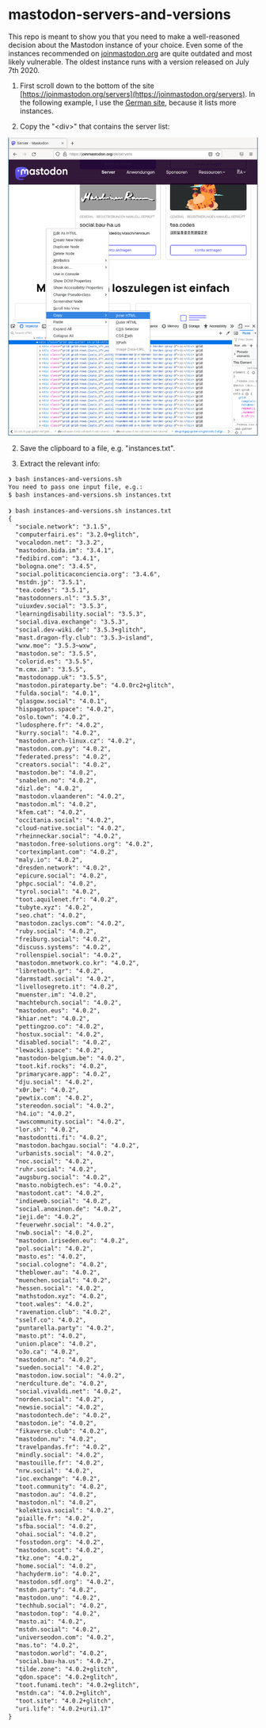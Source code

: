 # mastodon-servers-and-versions

This repo is meant to show you that you need to make a well-reasoned decision about the Mastodon instance of your choice. Even some of the instances recommended on [joinmastodon.org](https://joinmastodon.org/servers) are quite outdated and most likely vulnerable. The oldest instance runs with a version released on July 7th 2020.

1. First scroll down to the bottom of the site [https://joinmastodon.org/servers](https://joinmastodon.org/servers). In the following example, I use the [German site](https://joinmastodon.org/de/servers), because it lists more instances.

2. Copy the "\<div\>" that contains the server list:

![copy info on instances](assets/instances.png)

2. Save the clipboard to a file, e.g. "instances.txt".

3. Extract the relevant info:

```shell
❯ bash instances-and-versions.sh
You need to pass one input file, e.g.:
$ bash instances-and-versions.sh instances.txt

❯ bash instances-and-versions.sh instances.txt
{
  "sociale.network": "3.1.5",
  "computerfairi.es": "3.2.0+glitch",
  "vocalodon.net": "3.3.2",
  "mastodon.bida.im": "3.4.1",
  "fedibird.com": "3.4.1",
  "bologna.one": "3.4.5",
  "social.politicaconciencia.org": "3.4.6",
  "mstdn.jp": "3.5.1",
  "tea.codes": "3.5.1",
  "mastodonners.nl": "3.5.3",
  "uiuxdev.social": "3.5.3",
  "learningdisability.social": "3.5.3",
  "social.diva.exchange": "3.5.3",
  "social.dev-wiki.de": "3.5.3+glitch",
  "mast.dragon-fly.club": "3.5.3~island",
  "wxw.moe": "3.5.3~wxw",
  "mastodon.se": "3.5.5",
  "colorid.es": "3.5.5",
  "m.cmx.im": "3.5.5",
  "mastodonapp.uk": "3.5.5",
  "mastodon.pirateparty.be": "4.0.0rc2+glitch",
  "fulda.social": "4.0.1",
  "glasgow.social": "4.0.1",
  "hispagatos.space": "4.0.2",
  "oslo.town": "4.0.2",
  "ludosphere.fr": "4.0.2",
  "kurry.social": "4.0.2",
  "mastodon.arch-linux.cz": "4.0.2",
  "mastodon.com.py": "4.0.2",
  "federated.press": "4.0.2",
  "creators.social": "4.0.2",
  "mastodon.be": "4.0.2",
  "snabelen.no": "4.0.2",
  "dizl.de": "4.0.2",
  "mastodon.vlaanderen": "4.0.2",
  "mastodon.ml": "4.0.2",
  "kfem.cat": "4.0.2",
  "occitania.social": "4.0.2",
  "cloud-native.social": "4.0.2",
  "rheinneckar.social": "4.0.2",
  "mastodon.free-solutions.org": "4.0.2",
  "corteximplant.com": "4.0.2",
  "maly.io": "4.0.2",
  "dresden.network": "4.0.2",
  "epicure.social": "4.0.2",
  "phpc.social": "4.0.2",
  "tyrol.social": "4.0.2",
  "toot.aquilenet.fr": "4.0.2",
  "tubyte.xyz": "4.0.2",
  "seo.chat": "4.0.2",
  "mastodon.zaclys.com": "4.0.2",
  "ruby.social": "4.0.2",
  "freiburg.social": "4.0.2",
  "discuss.systems": "4.0.2",
  "rollenspiel.social": "4.0.2",
  "mastodon.mnetwork.co.kr": "4.0.2",
  "libretooth.gr": "4.0.2",
  "darmstadt.social": "4.0.2",
  "livellosegreto.it": "4.0.2",
  "muenster.im": "4.0.2",
  "machteburch.social": "4.0.2",
  "mastodon.eus": "4.0.2",
  "khiar.net": "4.0.2",
  "pettingzoo.co": "4.0.2",
  "hostux.social": "4.0.2",
  "disabled.social": "4.0.2",
  "lewacki.space": "4.0.2",
  "mastodon-belgium.be": "4.0.2",
  "toot.kif.rocks": "4.0.2",
  "primarycare.app": "4.0.2",
  "dju.social": "4.0.2",
  "x0r.be": "4.0.2",
  "pewtix.com": "4.0.2",
  "stereodon.social": "4.0.2",
  "h4.io": "4.0.2",
  "awscommunity.social": "4.0.2",
  "lor.sh": "4.0.2",
  "mastodontti.fi": "4.0.2",
  "mastodon.bachgau.social": "4.0.2",
  "urbanists.social": "4.0.2",
  "noc.social": "4.0.2",
  "ruhr.social": "4.0.2",
  "augsburg.social": "4.0.2",
  "masto.nobigtech.es": "4.0.2",
  "mastodont.cat": "4.0.2",
  "indieweb.social": "4.0.2",
  "social.anoxinon.de": "4.0.2",
  "ieji.de": "4.0.2",
  "feuerwehr.social": "4.0.2",
  "nwb.social": "4.0.2",
  "mastodon.iriseden.eu": "4.0.2",
  "pol.social": "4.0.2",
  "masto.es": "4.0.2",
  "social.cologne": "4.0.2",
  "theblower.au": "4.0.2",
  "muenchen.social": "4.0.2",
  "hessen.social": "4.0.2",
  "mathstodon.xyz": "4.0.2",
  "toot.wales": "4.0.2",
  "ravenation.club": "4.0.2",
  "sself.co": "4.0.2",
  "puntarella.party": "4.0.2",
  "masto.pt": "4.0.2",
  "union.place": "4.0.2",
  "o3o.ca": "4.0.2",
  "mastodon.nz": "4.0.2",
  "sueden.social": "4.0.2",
  "mastodon.iow.social": "4.0.2",
  "nerdculture.de": "4.0.2",
  "social.vivaldi.net": "4.0.2",
  "norden.social": "4.0.2",
  "newsie.social": "4.0.2",
  "mastodontech.de": "4.0.2",
  "mastodon.ie": "4.0.2",
  "fikaverse.club": "4.0.2",
  "mastodon.nu": "4.0.2",
  "travelpandas.fr": "4.0.2",
  "mindly.social": "4.0.2",
  "mastouille.fr": "4.0.2",
  "nrw.social": "4.0.2",
  "ioc.exchange": "4.0.2",
  "toot.community": "4.0.2",
  "mastodon.au": "4.0.2",
  "mastodon.nl": "4.0.2",
  "kolektiva.social": "4.0.2",
  "piaille.fr": "4.0.2",
  "sfba.social": "4.0.2",
  "ohai.social": "4.0.2",
  "fosstodon.org": "4.0.2",
  "mastodon.scot": "4.0.2",
  "tkz.one": "4.0.2",
  "home.social": "4.0.2",
  "hachyderm.io": "4.0.2",
  "mastodon.sdf.org": "4.0.2",
  "mstdn.party": "4.0.2",
  "mastodon.uno": "4.0.2",
  "techhub.social": "4.0.2",
  "mastodon.top": "4.0.2",
  "masto.ai": "4.0.2",
  "mstdn.social": "4.0.2",
  "universeodon.com": "4.0.2",
  "mas.to": "4.0.2",
  "mastodon.world": "4.0.2",
  "social.bau-ha.us": "4.0.2",
  "tilde.zone": "4.0.2+glitch",
  "qdon.space": "4.0.2+glitch",
  "toot.funami.tech": "4.0.2+glitch",
  "mstdn.ca": "4.0.2+glitch",
  "toot.site": "4.0.2+glitch",
  "uri.life": "4.0.2+uri1.17"
}
```

